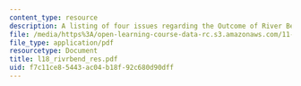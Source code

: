 ```yaml
---
content_type: resource
description: A listing of four issues regarding the Outcome of River Bend Negotiation.
file: /media/https%3A/open-learning-course-data-rc.s3.amazonaws.com/11-255-negotiation-and-dispute-resolution-in-the-public-sector-spring-2005/f7c11ce85443ac04b18f92c680d90dff_l18_rivrbend_res.pdf
file_type: application/pdf
resourcetype: Document
title: l18_rivrbend_res.pdf
uid: f7c11ce8-5443-ac04-b18f-92c680d90dff
---
```

